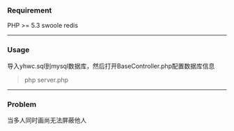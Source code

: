 ### Requirement
PHP >= 5.3
swoole
redis

------

### Usage
导入yhwc.sql到mysql数据库，然后打开BaseController.php配置数据库信息

> php server.php

------

### Problem
当多人同时画尚无法屏蔽他人